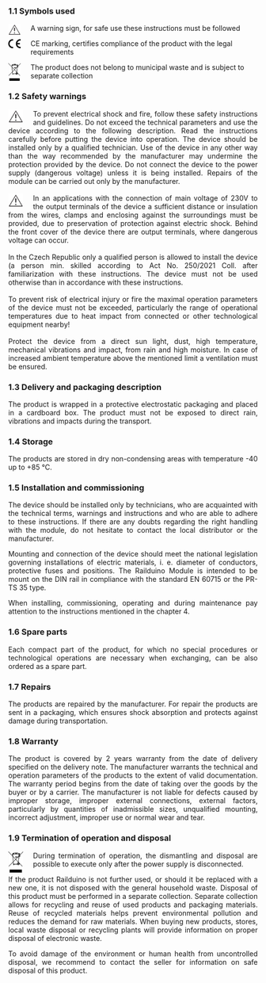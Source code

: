 ### 1.1 Symbols used

<img src="../media/warning_sign.jpeg" style="float: left; margin: 0 20px 0 0; max-width: 25px;" alt="Warning Sign">
<p>A warning sign, for safe use these instructions must be followed</p>
<img src="../media/CE_sign.png" style="float: left; margin: 0 20px 0 0; max-width: 25px;" alt="CE Sign">
<p>CE marking, certifies compliance of the product with the legal requirements</p>
<img src="../media/weee_symbol.png" style="float: left; margin: 0 20px 0 0; max-width: 25px;" alt="WEEE Symbol">
<p>The product does not belong to municipal waste and is subject to separate collection</p>

### 1.2 Safety warnings

<img src="../media/warning_sign.jpeg" style="float: left; margin: 0 20px 0 0; max-width: 30px;" alt="Warning Sign">
<div style="text-align: justify;">
To prevent electrical shock and fire, follow these safety instructions and guidelines. Do not exceed the technical parameters and use the device according to the following description. Read the instructions carefully before putting the device into operation. The device should be installed only by a qualified technician. Use of the device in any other way than the way recommended by the manufacturer may undermine the protection provided by the device. Do not connect the device to the power supply (dangerous voltage) unless it is being installed. Repairs of the module can be carried out only by the manufacturer.
</div><br><div style="text-align: justify;">
<img src="../media/warning_sign.jpeg" style="float: left; margin: 0 20px 0 0; max-width: 30px;" alt="Warning Sign">
In an applications with the connection of main voltage of 230V to the output terminals of the device a sufficient distance or insulation from the wires, clamps and enclosing against the surroundings must be provided, due to preservation of protection against electric shock. Behind the front cover of the device there are output terminals, where dangerous voltage can occur.
</div><br><div style="text-align: justify;">
In the Czech Republic only a qualified person is allowed to install the device (a person min. skilled according to Act No. 250/2021 Coll. after familiarization with these instructions. The device must not be used otherwise than in accordance with these instructions.
</div><br><div style="text-align: justify;">
To prevent risk of electrical injury or fire the maximal operation parameters of the device must not be exceeded, particularly the range of operational temperatures due to heat impact from connected or other technological equipment nearby!
</div><br><div style="text-align: justify;">
Protect the device from a direct sun light, dust, high temperature, mechanical vibrations and impact, from rain and high moisture. In case of increased ambient temperature above the mentioned limit a ventilation must be ensured.
</div>

### 1.3 Delivery and packaging description
<div style="text-align: justify;">
The product is wrapped in a protective electrostatic packaging and placed in a cardboard box. The product must not be exposed to direct rain, vibrations and impacts during the transport.
</div>

### 1.4 Storage
<div style="text-align: justify;">
The products are stored in dry non-condensing areas with temperature -40 up to +85 °C.
</div>

### 1.5 Installation and commissioning
<p style="text-align: justify;">
The device should be installed only by technicians, who are acquainted with the technical terms, warnings and instructions and who are able to adhere to these instructions. If there are any doubts regarding the right handling with the module, do not hesitate to contact the local distributor or the manufacturer.
</p><p style="text-align: justify;">
Mounting and connection of the device should meet the national legislation governing installations of electric materials, i. e. diameter of conductors, protective fuses and positions. The Railduino Module is intended to be mount on the DIN rail in compliance with the standard EN 60715 or the PR-TS 35 type.
</p><p style="text-align: justify;">
When installing, commissioning, operating and during maintenance pay attention to the instructions mentioned in the chapter 4.
</p>

### 1.6 Spare parts
<div style="text-align: justify;">
Each compact part of the product, for which no special procedures or technological operations are necessary when exchanging, can be also ordered as a spare part.
</div>

### 1.7 Repairs
<div style="text-align: justify;">
The products are repaired by the manufacturer. For repair the products are sent in a packaging, which ensures shock absorption and protects against damage during transportation.
</div>

### 1.8 Warranty
<div style="text-align: justify;">
The product is covered by 2 years warranty from the date of delivery specified on the delivery note. The manufacturer warrants the technical and operation parameters of the products to the extent of valid documentation. The warranty period begins from the date of taking over the goods by the buyer or by a carrier. The manufacturer is not liable for defects caused by improper storage, improper external connections, external factors, particularly by quantities of inadmissible sizes, unqualified mounting, incorrect adjustment, improper use or normal wear and tear.
</div>

### 1.9 Termination of operation and disposal
<img src="../media/weee_symbol.png" style="float: left; margin: 0 20px 0 0; max-width: 30px;" alt="WEEE Symbol">
<p style="text-align: justify;">
During termination of operation, the dismantling and disposal are possible to execute only after the power supply is disconnected.
</p><p style="text-align: justify;">
If the product Railduino is not further used, or should it be replaced with a new one, it is not disposed with the general household waste. Disposal of this product must be performed in a separate collection. Separate collection allows for recycling and reuse of used products and packaging materials. Reuse of recycled materials helps prevent environmental pollution and reduces the demand for raw materials. When buying new products, stores, local waste disposal or recycling plants will provide information on proper disposal of electronic waste.
</p><p style="text-align: justify;">
To avoid damage of the environment or human health from uncontrolled disposal, we recommend to contact the seller for information on safe disposal of this product.
</p>